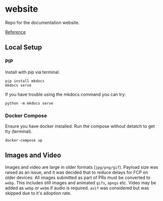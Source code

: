 # website

Repo for the documentation website.

[Reference](https://squidfunk.github.io/mkdocs-material/reference/)

## Local Setup

### PIP

Install with pip via terminal.

```
pip install mkdocs
mkdocs serve
```
If you have trouble using the mkdocs command you can try:
```
python -m mkdocs serve
```

### Docker Compose

Ensure you have docker installed. Run the compose without detatch to get tty (terminal).

```
docker-compose up
```


## Images and Video

Images and video are large in older formats (`jpg/png/gif`). Payload size was raised as an issue, and it was decided that to reduce delays for FCP on older devices: All images submitted as part of PRs must be converted to `webp`. This includes still images and animated `gifs`, `apngs` etc. Video may be added as `webp` or `webm` if audio is required. `avif` was considered but was skipped due to it's adoption rate.